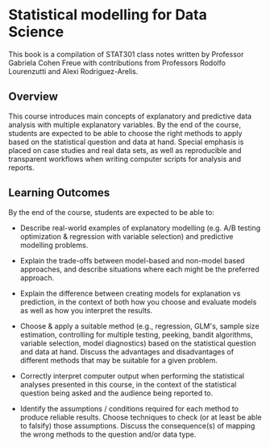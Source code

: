 # Statistical modelling for Data Science

This book is a compilation of STAT301 class notes written by Professor Gabriela Cohen Freue with contributions from Professors Rodolfo Lourenzutti and Alexi Rodriguez-Arelis.

## Overview

This course introduces main concepts of explanatory and predictive data analysis with multiple explanatory variables. By the end of the course, students are expected to be able to choose the right methods to apply based on the statistical question and data at hand. Special emphasis is placed on case studies and real data sets, as well as reproducible and transparent workflows when writing computer scripts for analysis and reports.

## Learning Outcomes
By the end of the course, students are expected to be able to:

- Describe real-world examples of explanatory modelling (e.g. A/B testing optimization & regression with variable selection) and predictive modelling problems.

- Explain the trade-offs between model-based and non-model based approaches, and describe situations where each might be the preferred approach.

 - Explain the difference between creating models for explanation vs prediction, in the context of both how you choose and evaluate models as well as how you interpret the results.

- Choose & apply a suitable method  (e.g., regression, GLM's, sample size estimation, controlling for multiple testing, peeking, bandit algorithms, variable selection, model diagnostics)  based on the statistical question and data at hand. Discuss the advantages and disadvantages of different methods that may be suitable for a given problem.

- Correctly interpret computer output when performing the statistical analyses presented in this course, in the context of the statistical question being asked and the audience being reported to. 
 
-  Identify the assumptions / conditions required for each method to produce reliable results. Choose techniques to check (or at least be able to falsify) those assumptions. Discuss the consequence(s) of mapping the wrong methods to the question and/or data type.
